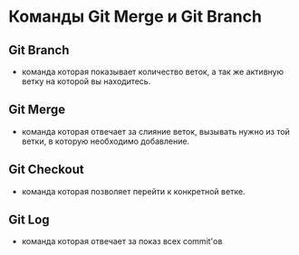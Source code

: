# Команды Git Merge и Git Branch

## Git Branch 
- команда которая показывает количество веток, а так же активную ветку на которой вы находитесь. 

## Git Merge 
- команда которая отвечает за слияние веток, вызывать нужно из той ветки, в которую необходимо добавление.

## Git Checkout
- команда которая позволяет перейти к конкретной ветке.
  
## Git Log
- команда которая отвечает за показ всех commit'ов